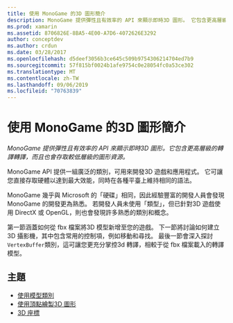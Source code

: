 ```yaml
---
title: 使用 MonoGame 的3D 圖形簡介
description: MonoGame 提供彈性且有效率的 API 來顯示即時3D 圖形。 它包含更高層級的轉譯轉譯，而且也會存取較低層級的圖形資源。
ms.prod: xamarin
ms.assetid: 8706826E-8BA5-4E00-A7D6-4072626E3292
author: conceptdev
ms.author: crdun
ms.date: 03/28/2017
ms.openlocfilehash: d5deef3056b3ce645c509b9754306214704ed7b9
ms.sourcegitcommit: 57f815bf0024b1afe9754c0e28054fc0a53ce302
ms.translationtype: MT
ms.contentlocale: zh-TW
ms.lasthandoff: 09/06/2019
ms.locfileid: "70763839"
---
```

# <a name="introduction-to-3d-graphics-with-monogame"></a>使用 MonoGame 的3D 圖形簡介

_MonoGame 提供彈性且有效率的 API 來顯示即時3D 圖形。它包含更高層級的轉譯轉譯，而且也會存取較低層級的圖形資源。_

MonoGame API 提供一組廣泛的類別，可用來開發3D 遊戲和應用程式。 它可讓您直接存取硬體以達到最大效能，同時在各種平臺上維持相同的語法。

MonoGame 幾乎與 Microsoft 的「硬碟」相同，因此經驗豐富的開發人員會發現 MonoGame 的開發更為熟悉。 若開發人員未使用「類型」，但已針對3D 遊戲使用 DirectX 或 OpenGL，則也會發現許多熟悉的類別和概念。

第一節涵蓋如何從 fbx 檔案將3D 模型新增至您的遊戲。 下一節將討論如何建立3D 攝影機，其中包含常用的控制項，例如移動和尋找。 最後一節會深入探討`VertexBuffer`類別，這可讓您更充分掌控3d 轉譯，相較于從 fbx 檔案載入的轉譯模型。

## <a name="topics"></a>主題

- [使用模型類別](~/graphics-games/monogame/3d/part1.md)
- [使用頂點繪製3D 圖形](~/graphics-games/monogame/3d/part2.md)
- [3D 座標](~/graphics-games/monogame/3d/part3.md)
